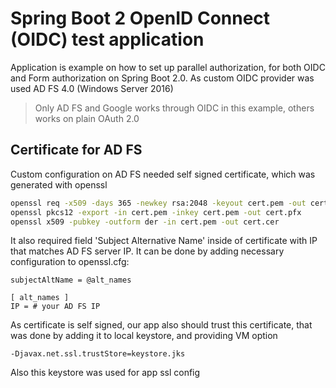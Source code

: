 # Spring Boot 2 OpenID Connect (OIDC) test application
Application is example on how to set up parallel authorization, for both OIDC and Form authorization on Spring Boot 2.0. As custom OIDC provider was used AD FS 4.0 (Windows Server 2016)
> Only AD FS and Google works through OIDC in this example, others works on plain OAuth 2.0
## Certificate for AD FS
Custom configuration on AD FS needed self signed certificate, which was generated with openssl
``` bash
openssl req -x509 -days 365 -newkey rsa:2048 -keyout cert.pem -out cert.pem
openssl pkcs12 -export -in cert.pem -inkey cert.pem -out cert.pfx
openssl x509 -pubkey -outform der -in cert.pem -out cert.cer
```
It also required field 'Subject Alternative Name' inside of certificate with IP that matches AD FS server IP. It can be done by adding necessary configuration to openssl.cfg:
```
subjectAltName = @alt_names

[ alt_names ]
IP = # your AD FS IP
```
As certificate is self signed, our app also should trust this certificate, that was done by adding it to local keystore, and providing VM option
```
-Djavax.net.ssl.trustStore=keystore.jks
```
Also this keystore was used for app ssl config
